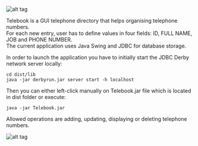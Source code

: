![alt tag](https://raw.githubusercontent.com/softdonkey/telebook/master/gquVlu.png)

Telebook is a GUI telephone directory that helps organising telephone numbers.<br>
For each new entry, user has to define values in four fields: ID, FULL NAME, JOB and PHONE NUMBER.<br>
The current application uses Java Swing and JDBC for database storage.<br>

In order to launch the application you have to initially start the JDBC Derby network server locally:

```
cd dist/lib
java -jar derbyrun.jar server start -h localhost
```

Then you can either left-click manually on Telebook.jar file which is located in dist folder or execute:
```
java -jar Telebook.jar
```

Allowed operations are adding, updating, displaying or deleting telephone numbers.

![alt tag](https://raw.githubusercontent.com/softdonkey/telebook/master/screen.png)
